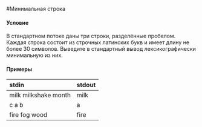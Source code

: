 #Минимальная строка

#### Условие

В стандартном потоке даны три строки, разделённые пробелом. Каждая строка состоит из строчных латинских букв и имеет длину не более 30 символов. Выведите в стандартный вывод лексикографически минимальную из них.

#### Примеры

stdin                | stdout
:--------------------| :-----
milk milkshake month | milk
c a b	             | a
fire fog wood	     | fire
